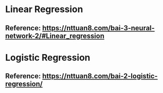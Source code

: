 # Linear Regression 
## Reference: https://nttuan8.com/bai-3-neural-network-2/#Linear_regression
# Logistic Regression
## Reference: https://nttuan8.com/bai-2-logistic-regression/
